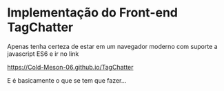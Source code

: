 # Implementação do Front-end TagChatter

Apenas tenha certeza de estar em um navegador moderno com suporte a javascript ES6 e ir no link

https://Cold-Meson-06.github.io/TagChatter

E é basicamente o que se tem que fazer...